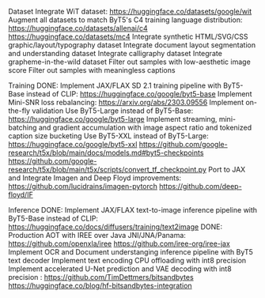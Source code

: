 Dataset
  Integrate WiT dataset: https://huggingface.co/datasets/google/wit
  Augment all datasets to match ByT5's C4 training language distribution: https://huggingface.co/datasets/allenai/c4 https://huggingface.co/datasets/mc4
  Integrate synthetic HTML/SVG/CSS graphic/layout/typography dataset
  Integrate document layout segmentation and understanding dataset
  Integrate calligraphy dataset
  Integrate grapheme-in-the-wild dataset
  Filter out samples with low-aesthetic image score
  Filter out samples with meaningless captions


Training
  DONE: Implement JAX/FLAX SD 2.1 training pipeline with ByT5-Base instead of CLIP: https://huggingface.co/google/byt5-base
  Implement Mini-SNR loss rebalancing: https://arxiv.org/abs/2303.09556
  Implement on-the-fly validation
  Use ByT5-Large instead of ByT5-Base: https://huggingface.co/google/byt5-large
  Implement streaming, mini-batching and gradient accumulation with image aspect ratio and tokenized caption size bucketing
  Use ByT5-XXL instead of ByT5-Large: https://huggingface.co/google/byt5-xxl https://github.com/google-research/t5x/blob/main/docs/models.md#byt5-checkpoints https://github.com/google-research/t5x/blob/main/t5x/scripts/convert_tf_checkpoint.py
  Port to JAX and Integrate Imagen and Deep Floyd improvements: https://github.com/lucidrains/imagen-pytorch https://github.com/deep-floyd/IF


Inference
  DONE: Implement JAX/FLAX text-to-image inference pipeline with ByT5-Base instead of CLIP: https://huggingface.co/docs/diffusers/training/text2image
  DONE: Production AOT with IREE over Java JNI/JNA/Panama: https://github.com/openxla/iree https://github.com/iree-org/iree-jax
  Implement OCR and Document understanging inference pipeline with ByT5 text decoder
  Implement text encoding CPU offloading with int8 precision
  Implement accelerated U-Net prediction and VAE decoding with int8 precision : https://github.com/TimDettmers/bitsandbytes https://huggingface.co/blog/hf-bitsandbytes-integration